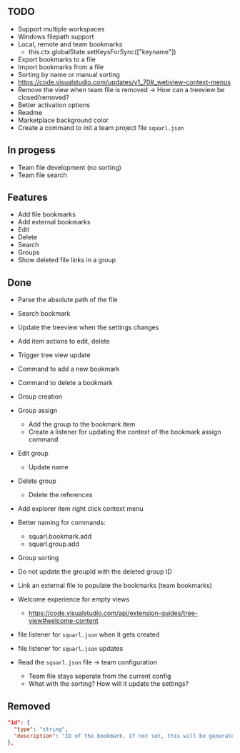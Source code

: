 ## TODO

- Support multiple workspaces
- Windows filepath support
- Local, remote and team bookmarks
  - this.ctx.globalState.setKeysForSync(["keyname"])
- Export bookmarks to a file
- Import bookmarks from a file
- Sorting by name or manual sorting
- https://code.visualstudio.com/updates/v1_70#_webview-context-menus
- Remove the view when team file is removed -> How can a treeview be closed/removed?
- Better activation options
- Readme
- Marketplace background color
- Create a command to init a team project file `squarl.json`

## In progess

- Team file development (no sorting)
- Team file search

## Features

- Add file bookmarks
- Add external bookmarks
- Edit
- Delete
- Search
- Groups
- Show deleted file links in a group

## Done

- Parse the absolute path of the file
- Search bookmark
- Update the treeview when the settings changes
- Add item actions to edit, delete
- Trigger tree view update
- Command to add a new bookmark
- Command to delete a bookmark

- Group creation
- Group assign
  - Add the group to the bookmark item
  - Create a listener for updating the context of the bookmark assign command
- Edit group
  - Update name
- Delete group
  - Delete the references

- Add explorer item right click context menu

- Better naming for commands:
  - squarl.bookmark.add
  - squarl.group.add
- Group sorting

- Do not update the groupId with the deleted group ID

- Link an external file to populate the bookmarks (team bookmarks)
- Welcome experience for empty views
  - https://code.visualstudio.com/api/extension-guides/tree-view#welcome-content
- file listener for `squarl.json` when it gets created
- file listener for `squarl.json` updates
- Read the `squarl.json` file -> team configuration
  - Team file stays seperate from the current config
  - What with the sorting? How will it update the settings?

## Removed

```json
"id": {
  "type": "string",
  "description": "ID of the bookmark. If not set, this will be generated automatically by the extension."
},
```